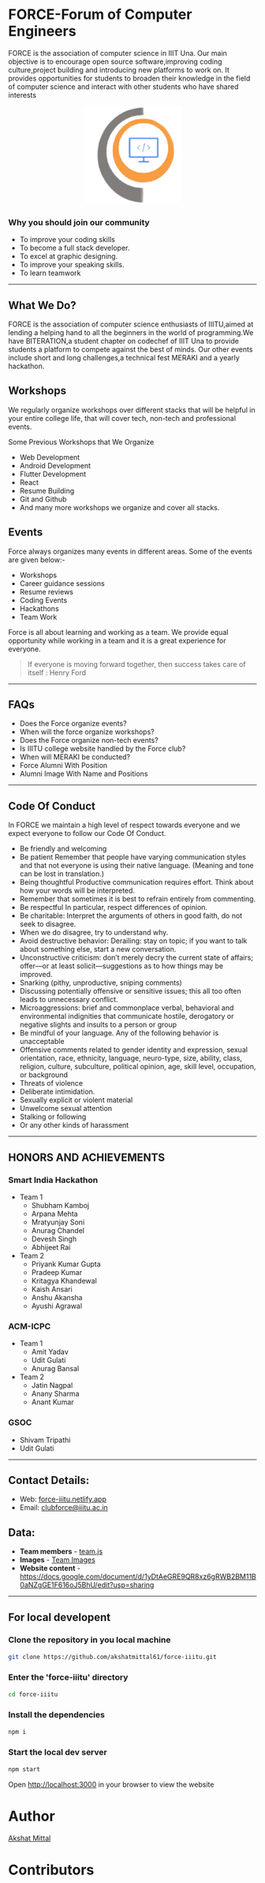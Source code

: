 # FORCE-Forum of Computer Engineers

FORCE is the association of computer science in IIIT Una. Our main objective is to encourage open source software,improving coding culture,project building and introducing new platforms to work on. It provides opportunities for students to broaden their knowledge in the field of computer science and interact with other students who have shared interests

<p align="center">
<img src="./src/images/favicon.png" />
</p>

### Why you should join our community

-   To improve your coding skills
-   To become a full stack developer.
-   To excel at graphic designing.
-   To improve your speaking skills.
-   To learn teamwork

---

## What We Do?

FORCE is the association of computer science enthusiasts of IIITU,aimed at lending a helping hand to all the beginners in the world of programming.We have BITERATION,a student chapter on codechef of IIIT Una to provide students a platform to compete against the best of minds. Our other events include short and long challenges,a technical fest MERAKI and a yearly hackathon.

## Workshops

We regularly organize workshops over different stacks that will be helpful in your entire college life, that will cover tech, non-tech and professional events.

Some Previous Workshops that We Organize

-   Web Development
-   Android Development
-   Flutter Development
-   React
-   Resume Building
-   Git and Github
-   And many more workshops we organize and cover all stacks.

## Events

Force always organizes many events in different areas. Some of the events are given below:-

-   Workshops
-   Career guidance sessions
-   Resume reviews
-   Coding Events
-   Hackathons
-   Team Work

Force is all about learning and working as a team. We provide equal opportunity while working in a team and it is a great experience for everyone.

> If everyone is moving forward together, then success takes care of itself : Henry Ford

---

## FAQs

-   Does the Force organize events?
-   When will the force organize workshops?
-   Does the Force organize non-tech events?
-   Is IIITU college website handled by the Force club?
-   When will MERAKI be conducted?
-   Force Alumni With Position
-   Alumni Image With Name and Positions

---

## Code Of Conduct

In FORCE we maintain a high level of respect towards everyone and we expect everyone to follow our Code Of Conduct.

-   Be friendly and welcoming
-   Be patient Remember that people have varying communication styles and that not everyone is using their native language. (Meaning and tone can be lost in translation.)
-   Being thoughtful Productive communication requires effort. Think about how your words will be interpreted.
-   Remember that sometimes it is best to refrain entirely from commenting.
-   Be respectful In particular, respect differences of opinion.
-   Be charitable: Interpret the arguments of others in good faith, do not seek to disagree.
-   When we do disagree, try to understand why.
-   Avoid destructive behavior: Derailing: stay on topic; if you want to talk about something else, start a new conversation.
-   Unconstructive criticism: don’t merely decry the current state of affairs; offer—or at least solicit—suggestions as to how things may be improved.
-   Snarking (pithy, unproductive, sniping comments)
-   Discussing potentially offensive or sensitive issues; this all too often leads to unnecessary conflict.
-   Microaggressions: brief and commonplace verbal, behavioral and environmental indignities that communicate hostile, derogatory or negative slights and insults to a person or group
-   Be mindful of your language. Any of the following behavior is unacceptable
-   Offensive comments related to gender identity and expression, sexual orientation, race, ethnicity, language, neuro-type, size, ability, class, religion, culture, subculture, political opinion, age, skill level, occupation, or background
-   Threats of violence
-   Deliberate intimidation.
-   Sexually explicit or violent material
-   Unwelcome sexual attention
-   Stalking or following
-   Or any other kinds of harassment

---

## HONORS AND ACHIEVEMENTS

### Smart India Hackathon

-   Team 1
    -   Shubham Kamboj
    -   Arpana Mehta
    -   Mratyunjay Soni
    -   Anurag Chandel
    -   Devesh Singh
    -   Abhijeet Rai
-   Team 2
    -   Priyank Kumar Gupta
    -   Pradeep Kumar
    -   Kritagya Khandewal
    -   Kaish Ansari
    -   Anshu Akansha
    -   Ayushi Agrawal

### ACM-ICPC

-   Team 1
    -   Amit Yadav
    -   Udit Gulati
    -   Anurag Bansal
-   Team 2
    -   Jatin Nagpal
    -   Anany Sharma
    -   Anant Kumar

### GSOC

-   Shivam Tripathi
-   Udit Gulati

---

## Contact Details:

-   Web: [force-iiitu.netlify.app](https://force-iiitu.netlify.app)
-   Email: [clubforce@iiitu.ac.in](mailto:clubforce@iiitu.ac.in)

## Data:

-   **Team members** - [team.js](./src/team.js)
-   **Images** - [Team Images](./src/team/)
-   **Website content** - https://docs.google.com/document/d/1yDtAeGRE9QR8xz6gRWB2BM11B0aNZgGE1F616oJ5BhU/edit?usp=sharing

---

## For local developent

### Clone the repository in you local machine

```sh
git clone https://github.com/akshatmittal61/force-iiitu.git
```

### Enter the 'force-iiitu' directory

```sh
cd force-iiitu
```

### Install the dependencies

```sh
npm i
```

### Start the local dev server

```sh
npm start
```

Open [http://localhost:3000](http://localhost:3000) in your browser to view the website

# Author

[Akshat Mittal](https://github.com/akshatmittal61)

# Contributors
